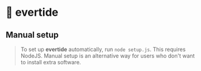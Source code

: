 # 🌊 evertide
## Manual setup
> To set up **evertide** automatically, run `node setup.js`. This requires NodeJS.
> Manual setup is an alternative way for users who don't want to install extra software.